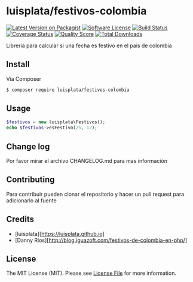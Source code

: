 # luisplata/festivos-colombia

[![Latest Version on Packagist][ico-version]][link-packagist]
[![Software License][ico-license]](LICENSE.md)
[![Build Status][ico-travis]][link-travis]
[![Coverage Status][ico-scrutinizer]][link-scrutinizer]
[![Quality Score][ico-code-quality]][link-code-quality]
[![Total Downloads][ico-downloads]][link-downloads]

Libreria para calcular si una fecha es festivo en el pais de colombia

## Install

Via Composer

``` bash
$ composer require luisplata/festivos-colombia
```

## Usage

``` php
$festivos = new luisplata\Festivos();
echo $festivos->esFestivo(25, 12);
```

## Change log

Por favor mirar el archivo CHANGELOG.md para mas información

## Contributing

Para contribuir pueden clonar el repositorio y hacer un pull request para adicionarlo al fuente

## Credits

- [luisplata][https://luisplata.github.io]
- [Danny Rios][http://blog.iguazoft.com/festivos-de-colombia-en-php/]

## License

The MIT License (MIT). Please see [License File](LICENSE.md) for more information.

[ico-version]: https://img.shields.io/packagist/v/luisplata/festivos-colombia.svg?style=flat-square
[ico-license]: https://img.shields.io/badge/license-MIT-brightgreen.svg?style=flat-square
[ico-travis]: https://img.shields.io/travis/luisplata/festivos-colombia/master.svg?style=flat-square
[ico-scrutinizer]: https://img.shields.io/scrutinizer/coverage/g/luisplata/festivos-colombia.svg?style=flat-square
[ico-code-quality]: https://img.shields.io/scrutinizer/g/luisplata/festivos-colombia.svg?style=flat-square
[ico-downloads]: https://img.shields.io/packagist/dt/luisplata/festivos-colombia.svg?style=flat-square

[link-packagist]: https://packagist.org/packages/luisplata/festivos-colombia
[link-travis]: https://travis-ci.org/luisplata/festivos-colombia
[link-scrutinizer]: https://scrutinizer-ci.com/g/luisplata/festivos-colombia/code-structure
[link-code-quality]: https://scrutinizer-ci.com/g/luisplata/festivos-colombia
[link-downloads]: https://packagist.org/packages/luisplata/festivos-colombia
[link-author]: https://github.com/luisplata
[link-contributors]: ../../contributors
